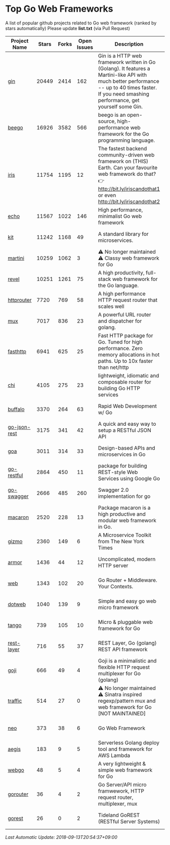 # Top Go Web Frameworks
A list of popular github projects related to Go web framework (ranked by stars automatically)
Please update **list.txt** (via Pull Request)

| Project Name | Stars | Forks | Open Issues | Description | Last Commit |
| ------------ | ----- | ----- | ----------- | ----------- | ----------- |
| [gin](https://github.com/gin-gonic/gin) | 20449 | 2414 | 162 | Gin is a HTTP web framework written in Go (Golang). It features a Martini-like API with much better performance -- up to 40 times faster. If you need smashing performance, get yourself some Gin. | 2018-09-12 13:21:26 |
| [beego](https://github.com/astaxie/beego) | 16926 | 3582 | 566 | beego is an open-source, high-performance web framework for the Go programming language. | 2018-07-31 13:18:48 |
| [iris](https://github.com/kataras/iris) | 11754 | 1195 | 12 | The fastest backend community-driven web framework on (THIS) Earth. Can your favourite web framework do that? 👉 http://bit.ly/iriscandothat1 or even http://bit.ly/iriscandothat2 | 2018-09-12 21:07:37 |
| [echo](https://github.com/labstack/echo) | 11567 | 1022 | 146 | High performance, minimalist Go web framework | 2018-09-07 14:58:04 |
| [kit](https://github.com/go-kit/kit) | 11242 | 1168 | 49 | A standard library for microservices. | 2018-08-31 01:27:11 |
| [martini](https://github.com/go-martini/martini) | 10259 | 1062 | 3 | ⚠️ No longer maintained ⚠️  Classy web framework for Go | 2017-01-21 21:58:54 |
| [revel](https://github.com/revel/revel) | 10251 | 1261 | 75 | A high productivity, full-stack web framework for the Go language. | 2018-07-12 19:43:27 |
| [httprouter](https://github.com/julienschmidt/httprouter) | 7720 | 769 | 58 | A high performance HTTP request router that scales well | 2018-07-15 16:18:54 |
| [mux](https://github.com/gorilla/mux) | 7017 | 836 | 23 | A powerful URL router and dispatcher for golang. | 2018-09-03 15:43:05 |
| [fasthttp](https://github.com/valyala/fasthttp) | 6941 | 625 | 25 | Fast HTTP package for Go. Tuned for high performance. Zero memory allocations in hot paths. Up to 10x faster than net/http | 2018-09-13 04:42:54 |
| [chi](https://github.com/go-chi/chi) | 4105 | 275 | 23 | lightweight, idiomatic and composable router for building Go HTTP services | 2018-09-11 21:14:25 |
| [buffalo](https://github.com/gobuffalo/buffalo) | 3370 | 264 | 63 | Rapid Web Development w/ Go | 2018-08-14 21:26:13 |
| [go-json-rest](https://github.com/ant0ine/go-json-rest) | 3175 | 341 | 42 | A quick and easy way to setup a RESTful JSON API | 2017-09-13 04:12:08 |
| [goa](https://github.com/goadesign/goa) | 3011 | 314 | 33 | Design-based APIs and microservices in Go | 2018-08-31 20:13:36 |
| [go-restful](https://github.com/emicklei/go-restful) | 2864 | 450 | 11 | package for building REST-style Web Services using Google Go | 2018-07-26 09:12:47 |
| [go-swagger](https://github.com/go-swagger/go-swagger) | 2666 | 485 | 260 | Swagger 2.0 implementation for go | 2018-09-13 05:53:49 |
| [macaron](https://github.com/go-macaron/macaron) | 2520 | 228 | 13 | Package macaron is a high productive and modular web framework in Go. | 2018-09-10 19:27:50 |
| [gizmo](https://github.com/NYTimes/gizmo) | 2360 | 149 | 6 | A Microservice Toolkit from The New York Times | 2018-08-27 14:09:07 |
| [armor](https://github.com/labstack/armor) | 1436 | 44 | 12 | Uncomplicated, modern HTTP server | 2018-05-06 17:24:15 |
| [web](https://github.com/gocraft/web) | 1343 | 102 | 20 | Go Router + Middleware. Your Contexts. | 2017-09-25 13:59:45 |
| [dotweb](https://github.com/devfeel/dotweb) | 1040 | 139 | 9 | Simple and easy go web micro framework | 2018-09-07 03:51:25 |
| [tango](https://github.com/lunny/tango) | 739 | 105 | 10 | Micro & pluggable web framework for Go | 2018-04-12 14:57:37 |
| [rest-layer](https://github.com/rs/rest-layer) | 716 | 55 | 37 | REST Layer, Go (golang) REST API framework | 2018-06-17 09:20:14 |
| [goji](https://github.com/goji/goji) | 666 | 49 | 4 | Goji is a minimalistic and flexible HTTP request multiplexer for Go (golang) | 2016-11-14 01:26:57 |
| [traffic](https://github.com/pilu/traffic) | 514 | 27 | 0 | ⚠️ No longer maintained ⚠️  Sinatra inspired regexp/pattern mux and web framework for Go [NOT MAINTAINED] | 2015-11-26 21:31:07 |
| [neo](https://github.com/ivpusic/neo) | 373 | 38 | 6 | Go Web Framework | 2017-08-14 23:54:31 |
| [aegis](https://github.com/tmaiaroto/aegis) | 183 | 9 | 5 | Serverless Golang deploy tool and framework for AWS Lambda | 2018-07-08 06:00:55 |
| [webgo](https://github.com/bnkamalesh/webgo) | 48 | 5 | 4 | A very lightweight & simple web framework for Go | 2018-08-26 06:15:35 |
| [gorouter](https://github.com/vardius/gorouter) | 36 | 4 | 2 | Go Server/API micro framwework, HTTP request router, multiplexer, mux | 2018-06-26 00:19:48 |
| [gorest](https://github.com/tideland/gorest) | 26 | 0 | 2 | Tideland GoREST (RESTful Server Systems) | 2017-11-10 13:00:37 |

*Last Automatic Update: 2018-09-13T20:54:37+09:00*